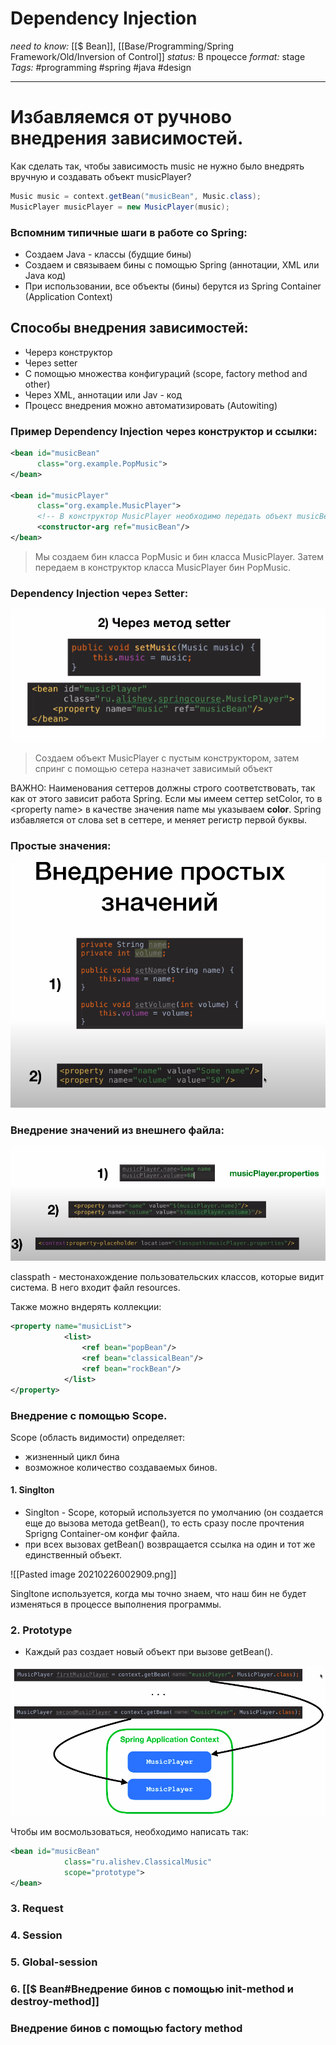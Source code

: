   # Dependency Injection

*need to know:* [[$ Bean]], [[Base/Programming/Spring Framework/Old/Inversion of Control]]
*status:* В процессе
*format:* stage
*Tags:* #programming #spring #java #design 

---
# Избавляемся от ручново внедрения зависимостей.
Как сделать так, чтобы зависимость music не нужно было внедрять вручную и создавать объект musicPlayer?

```java
Music music = context.getBean("musicBean", Music.class);
MusicPlayer musicPlayer = new MusicPlayer(music);
```

### Вспомним типичные шаги в работе со Spring:

- Создаем Java - классы (будщие бины)
- Создаем и связываем бины с помощью Spring (аннотации, XML или Java код)
- При использовании, все объекты (бины) берутся из Spring Container (Application Context)

## Способы внедрения зависимостей:

- Черерз конструктор
- Через setter
- С помощью множества конфигураций (scope, factory method and other)
- Через XML, аннотации или Jav - код
- Процесс внедрения можно автоматизировать (Autowiting)

### Пример Dependency Injection через конструктор и ссылки:

```xml
<bean id="musicBean"
      class="org.example.PopMusic">
</bean>

<bean id="musicPlayer"
      class="org.example.MusicPlayer">
      <!-- В конструктор MusicPlayer необходимо передать объект musicBean. В нем нет конструктора без аргументов  -->
      <constructor-arg ref="musicBean"/>
</bean>
```

> Мы создаем бин класса PopMusic и бин класса MusicPlayer. Затем передаем в конструктор класса MusicPlayer бин PopMusic.

### Dependency Injection через Setter:

![Dependency%20Injection%2087375ca0a0964c3c8deb222d3d09d206/Untitled%201.png](Images/Programming/Spring%20Framework/Dependency%20Injection%2087375ca0a0964c3c8deb222d3d09d206/Untitled%201.png)

> Создаем объект MusicPlayer с пустым конструктором, затем спринг с помощью сетера назначет зависимый объект

ВАЖНО: Наименования сеттеров должны строго соответствовать, так как от этого зависит работа Spring. Если мы имеем сеттер setColor, то в \<property name> в качестве значения name мы указываем **color**.  Spring избавляется от слова set в сеттере, и меняет регистр первой буквы.

### Простые значения:

![Dependency%20Injection%2087375ca0a0964c3c8deb222d3d09d206/Untitled%202.png](Images/Programming/Spring%20Framework/Dependency%20Injection%2087375ca0a0964c3c8deb222d3d09d206/Untitled%202.png)

### Внедрение значений из внешнего файла:

![Dependency%20Injection%2087375ca0a0964c3c8deb222d3d09d206/Untitled%203.png](Images/Programming/Spring%20Framework/Dependency%20Injection%2087375ca0a0964c3c8deb222d3d09d206/Untitled%203.png)
	
classpath - местонахождение пользовательских классов, которые видит система. В него входит файл resources.

Также можно вндерять коллекции:

```xml
<property name="musicList">
            <list>
                <ref bean="popBean"/>
                <ref bean="classicalBean"/>
                <ref bean="rockBean"/>
            </list>
</property>
```
	
### Внедрение с помощью Scope.
Scope (область видимости) определяет:
- жизненный цикл бина
- возможное количество создаваемых бинов.

#### 1. Singlton

- Singlton - Scope, который используется по умолчанию (он создается еще до вызова метода getBean(), то есть сразу после прочтения Sprigng Container-ом конфиг файла.
- при всех вызовах getBean() возвращается ссылка на один и тот же единственный объект.

![[Pasted image 20210226002909.png]]

Singltone используется, когда мы точно знаем, что наш бин не будет изменяться в процессе выполнения программы.

### 2. Prototype

- Каждый раз создает новый объект при вызове getBean().

![Dependency%20Injection%2087375ca0a0964c3c8deb222d3d09d206/Untitled%205.png](Images/Programming/Spring%20Framework/Dependency%20Injection%2087375ca0a0964c3c8deb222d3d09d206/Untitled%205.png)

Чтобы им восмользоваться, необходимо написать так:

```xml
<bean id="musicBean"
			class="ru.alishev.ClassicalMusic"
			scope="prototype">
</bean>
```

### 3. Request

### 4. Session

### 5. Global-session

### 6. [[$ Bean#Внедрение бинов с помощью init-method и destroy-method]]

### Внедрение бинов с помощью factory method
	
	
